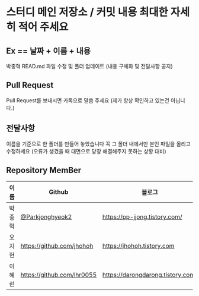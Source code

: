 # 스터디 메인 저장소 / 커밋 내용 최대한 자세히 적어 주세요
## Ex == 날짜 + 이름 + 내용
박종혁 READ.md 파일 수정 및 폴더 업데이트 (내용 구체화 및 전달사항 공지)

## Pull Request
Pull Request를 보내시면 카톡으로 말씀 주세요
(제가 항상 확인하고 있는건 아닙니다.)

## 전달사항
이름을 기준으로 한 폴더를 만들어 놓았습니다 꼭 그 폴더 내에서만 본인 파일을 올리고 수정하세요
(오류가 생겼을 때 대면으로 당장 해결해주지 못하는 상황 대비)

##  Repository MemBer

| 이름   | Github                               | 블로그 |
| ------ | ------------------------------------ | --------- |
| 박종혁 |[@Parkjonghyeok2](https://github.com/Parkjonghyeok2) | https://pp-jjong.tistory.com/ |
| 오지현 | https://github.com/jhohoh | https://jhohoh.tistory.com |
| 이혜린 | https://github.com/lhr0055 | https://darongdarong.tistory.com/ |